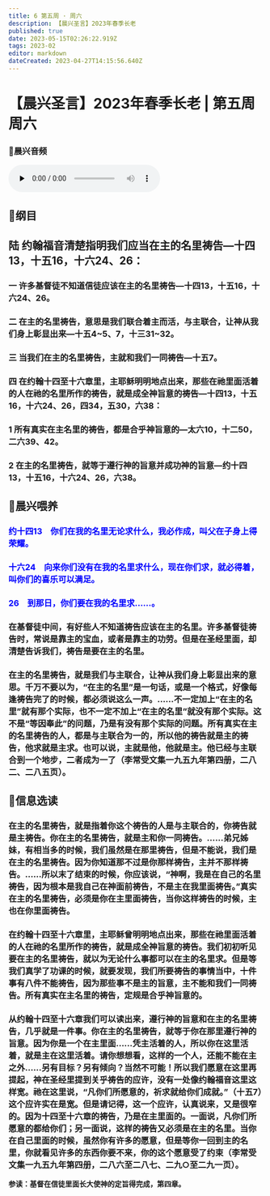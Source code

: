 ```yaml
---
title: 6 第五周 · 周六
description: 【晨兴圣言】2023年春季长老
published: true
date: 2023-05-15T02:26:22.919Z
tags: 2023-02
editor: markdown
dateCreated: 2023-04-27T14:15:56.640Z
---
```


# 【晨兴圣言】2023年春季长老 | 第五周周六
### 🎵晨兴音频
<audio id="audio" controls="" preload="none">
      <source id="mp3" src="/2023-02/week5/week5day6.mp3">
</audio>

<!-- Google tag (gtag.js) -->
<script async src="https://www.googletagmanager.com/gtag/js?id=G-1P8709Z16T"></script>
<script>
  window.dataLayer = window.dataLayer || [];
  function gtag(){dataLayer.push(arguments);}
  gtag('js', new Date());

  gtag('config', 'G-1P8709Z16T');
</script>
## 📙纲目

## **陆	约翰福音清楚指明我们应当在主的名里祷告—十四13，十五16，十六24、26：**

### 一	许多基督徒不知道信徒应该在主的名里祷告—十四13，十五16，十六24、26。

### 二	在主的名里祷告，意思是我们联合着主而活，与主联合，让神从我们身上彰显出来—十五4~5、7，十三31~32。

### 三	当我们在主的名里祷告，主就和我们一同祷告—十五7。

### 四	在约翰十四至十六章里，主耶稣明明地点出来，那些在祂里面活着的人在祂的名里所作的祷告，就是成全神旨意的祷告—十四13，十五16，十六24、26，四34，五30，六38：

### 1	所有真实在主名里的祷告，都是合乎神旨意的—太六10，十二50，二六39、42。

### 2	在主的名里祷告，就等于遵行神的旨意并成功神的旨意—约十四13，十五16，十六24、26，六38。

## 📙晨兴喂养

###  <font color=blue>**约十四13&emsp;你们在我的名里无论求什么，我必作成，叫父在子身上得荣耀。**</font>

###  <font color=blue>**十六24&emsp;向来你们没有在我的名里求什么，现在你们求，就必得着，叫你们的喜乐可以满足。**</font>

###  <font color=blue>**26&emsp;到那日，你们要在我的名里求……。**</font>

### 在基督徒中间，有好些人不知道祷告应该在主的名里。许多基督徒祷告时，常说是靠主的宝血，或者是靠主的功劳。但是在圣经里面，却清楚告诉我们，祷告是要在主的名里。

### 在主的名里祷告，就是我们与主联合，让神从我们身上彰显出来的意思。千万不要以为，“在主的名里”是一句话，或是一个格式，好像每逢祷告完了的时候，都必须说这么一声。……不一定加上“在主的名里”就有那个实际，也不一定不加上“在主的名里”就没有那个实际。这不是“等因奉此”的问题，乃是有没有那个实际的问题。所有真实在主的名里祷告的人，都是与主联合为一的，所以他的祷告就是主的祷告，他求就是主求。也可以说，主就是他，他就是主。他已经与主联合到一个地步，二者成为一了（李常受文集一九五九年第四册，二八二、二八五页）。

## 📙信息选读

### 在主的名里祷告，就是指着你这个祷告的人是与主联合的，你祷告就是主祷告。你在主的名里祷告，就是主和你一同祷告。……弟兄姊妹，有相当多的时候，我们虽然是在那里祷告，但是不能说，我们是在主的名里祷告。因为你知道那不过是你那样祷告，主并不那样祷告。……所以末了结束的时候，你应该说，“神啊，我是在自己的名里祷告，因为根本是我自己在神面前祷告，不是主在我里面祷告。”真实在主的名里祷告，必须是你在主里面祷告，当你这样祷告的时候，主也在你里面祷告。

### 在约翰十四至十六章里，主耶稣曾明明地点出来，那些在祂里面活着的人在祂的名里所作的祷告，就是成全神旨意的祷告。我们初初听见要在主的名里祷告，就以为无论什么事都可以在主的名里求。但是等我们真学了功课的时候，就要发现，我们所要祷告的事情当中，十件事有八件不能祷告，因为那些事不是主的旨意，主不能和我们一同祷告。所有真实在主名里的祷告，定规是合乎神旨意的。

### 从约翰十四至十六章我们可以读出来，遵行神的旨意和在主的名里祷告，几乎就是一件事。你在主的名里祷告，就等于你在那里遵行神的旨意。因为你是一个在主里面……凭主活着的人，所以你在这里活着，就是主在这里活着。请你想想看，这样的一个人，还能不能在主之外……另有目标？另有倾向？当然不可能！所以我们愿意在这里再提起，神在圣经里提到关乎祷告的应许，没有一处像约翰福音这里这样宽。祂在这里说，“凡你们所愿意的，祈求就给你们成就。”（十五7）这个应许实在是宽。但是请记得，这一个应许，认真说来，又是很窄的。因为十四至十六章的祷告，乃是在主里面的。一面说，凡你们所愿意的都给你们；另一面说，这样的祷告又必须是在主的名里。当你在自己里面的时候，虽然你有许多的愿意，但是等你一回到主的名里，你就看见许多的东西你要不来，你的这个愿意受了约束（李常受文集一九五九年第四册，二八六至二八七、二九○至二九一页）。

**参读：基督在信徒里面长大使神的定旨得完成，第四章。**
